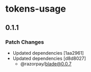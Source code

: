 # tokens-usage

## 0.1.1
### Patch Changes

- Updated dependencies [1aa2961]
- Updated dependencies [d8d8027]
  - @razorpay/blade@0.0.7
